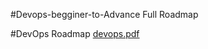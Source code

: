 ﻿#Devops-begginer-to-Advance Full Roadmap

 #DevOps Roadmap 
[devops.pdf](https://github.com/JibachhhMahto764/Devops-begginer-to-Advance/files/15142464/devops.pdf)
